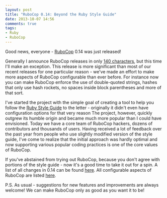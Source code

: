 ```yaml
---
layout: post
title: "RuboCop 0.14: Beyond the Ruby Style Guide"
date: 2013-10-07 14:56
comments: true
tags:
- Ruby
- RuboCop
---
```


Good news, everyone - [RuboCop](https://github.com/bbatsov/rubocop) 0.14 was just released!

Generally I announce RuboCop releases in only [140 characters](https://twitter.com/bbatsov),
but this time I'll make an exception. This release is more significant
than most of our recent releases for one particular reason - we've
made an effort to make more aspects of RuboCop configurable than ever
before. For instance now you can make RuboCop enforce the use of
double-quoted strings, hashes that only use hash rockets, no spaces
inside block parentheses and more of that sort.

I've started the project with the simple goal of creating a tool to help you follow the
[Ruby Style Guide](https://github.com/rubocop-hq/ruby-style-guide) to the
letter - originally it didn't even have configuration options for that very reason
The project, however, quickly outgrew its humble origin and became much more popular than I could have envisioned.
Today we have a core team of RuboCop hackers, dozens of contributors and thousands of users.
Having received a lot of feedback over the past year from people who use slightly
modified version of the style guide, I've come to realize that the initial
approach was hardly optimal and now supporting various popular coding
practices is one of the core values of RuboCop.

If you've abstained from trying out RuboCop, because you don't agree
with portions of the style guide - now it's a good time to take it out
for a spin. A list of all changes in 0.14 can be found
[here](https://github.com/bbatsov/rubocop/blob/master/CHANGELOG.md).
All configurable aspects of RuboCop are listed [here](https://github.com/bbatsov/rubocop/blob/master/config/default.yml).

P.S. As usual - suggestions for new features and improvements are always welcome! We can make RuboCop only as good as you want it to be!
